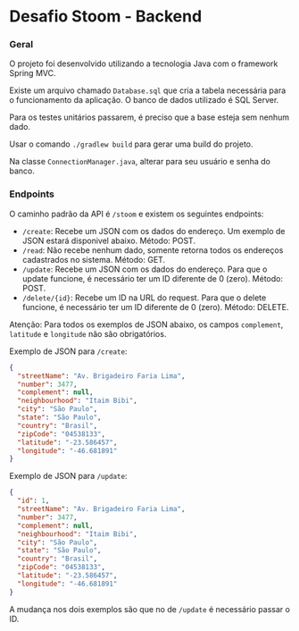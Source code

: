 # Desafio Stoom - Backend

### Geral
O projeto foi desenvolvido utilizando a tecnologia Java com o framework Spring MVC.

Existe um arquivo chamado `Database.sql` que cria a tabela necessária para o funcionamento da aplicação. 
O banco de dados utilizado é SQL Server.

Para os testes unitários passarem, é preciso que a base esteja sem nenhum dado.

Usar o comando `./gradlew build` para gerar uma build do projeto.

Na classe `ConnectionManager.java`, alterar para seu usuário e senha do banco.

### Endpoints

O caminho padrão da API é `/stoom` e existem os seguintes endpoints:
* `/create`:  Recebe um JSON com os dados do endereço. Um exemplo de JSON estará disponivel abaixo. Método: POST.
* `/read`: Não recebe nenhum dado, somente retorna todos os endereços cadastrados no sistema. Método: GET.
* `/update`: Recebe um JSON com os dados do endereço. Para que o update funcione, é necessário ter um ID diferente de 0 (zero). Método: POST.
* `/delete/{id}`: Recebe um ID na URL do request. Para que o delete funcione, é necessário ter um ID diferente de 0 (zero). Método: DELETE.

Atenção: Para todos os exemplos de JSON abaixo, os campos `complement`, `latitude` e `longitude` não são obrigatórios.

Exemplo de JSON para `/create`:
```json
{
  "streetName": "Av. Brigadeiro Faria Lima",
  "number": 3477,
  "complement": null,
  "neighbourhood": "Itaim Bibi",
  "city": "São Paulo",
  "state": "São Paulo",
  "country": "Brasil",
  "zipCode": "04538133",
  "latitude": "-23.586457",
  "longitude": "-46.681891"
}
```

Exemplo de JSON para `/update`:

```json
{
  "id": 1,
  "streetName": "Av. Brigadeiro Faria Lima",
  "number": 3477,
  "complement": null,
  "neighbourhood": "Itaim Bibi",
  "city": "São Paulo",
  "state": "São Paulo",
  "country": "Brasil",
  "zipCode": "04538133",
  "latitude": "-23.586457",
  "longitude": "-46.681891"
}
```
A mudança nos dois exemplos são que no de `/update` é necessário passar o ID.

